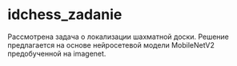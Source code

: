 # idchess_zadanie
Рассмотрена задача о локализации шахматной доски. Решение предлагается на основе нейросетевой модели MobileNetV2 предобученной на imagenet.
